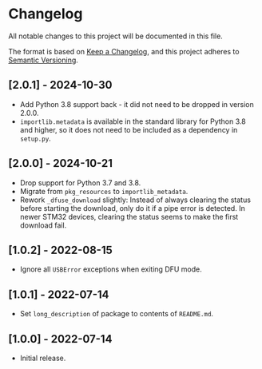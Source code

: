 # Changelog

All notable changes to this project will be documented in this file.

The format is based on [Keep a Changelog](https://keepachangelog.com/en/1.0.0/),
and this project adheres to [Semantic Versioning](https://semver.org/spec/v2.0.0.html).

## [2.0.1] - 2024-10-30

- Add Python 3.8 support back - it did not need to be dropped in version 2.0.0.
- `importlib.metadata` is available in the standard library for Python 3.8 and
  higher, so it does not need to be included as a dependency in `setup.py`.

## [2.0.0] - 2024-10-21

- Drop support for Python 3.7 and 3.8.
- Migrate from `pkg_resources` to `importlib_metadata`.
- Rework `_dfuse_download` slightly: Instead of always clearing the status
  before starting the download, only do it if a pipe error is detected. In newer
  STM32 devices, clearing the status seems to make the first download fail.

## [1.0.2] - 2022-08-15

- Ignore all `USBError` exceptions when exiting DFU mode.

## [1.0.1] - 2022-07-14

- Set `long_description` of package to contents of `README.md`.

## [1.0.0] - 2022-07-14

- Initial release.
